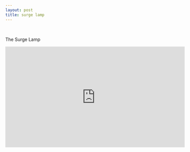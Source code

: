 ```yaml
---
layout: post
title: surge lamp
---
```

<br>
<p>The Surge Lamp</p>

<iframe width="560" height="315" src="https://www.youtube.com/embed/w-mUcTpP4YU" frameborder="0" allowfullscreen></iframe>

